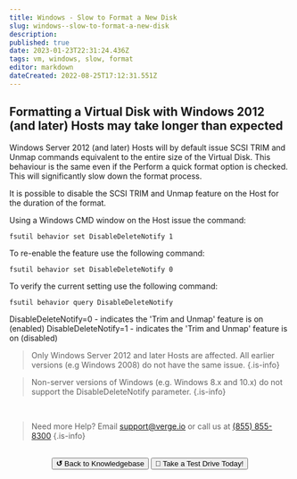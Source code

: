 ```yaml
---
title: Windows - Slow to Format a New Disk
slug: windows--slow-to-format-a-new-disk
description: 
published: true
date: 2023-01-23T22:31:24.436Z
tags: vm, windows, slow, format
editor: markdown
dateCreated: 2022-08-25T17:12:31.551Z
---
```


## Formatting a Virtual Disk with Windows 2012 (and later) Hosts may take longer than expected

Windows Server 2012 (and later) Hosts will by default issue SCSI TRIM and Unmap commands equivalent to the entire size of the Virtual Disk. This behaviour is the same even if the Perform a quick format option is checked. This will significantly slow down the format process.

It is possible to disable the SCSI TRIM and Unmap feature on the Host for the duration of the format.

Using a Windows CMD window on the Host issue the command:

`fsutil behavior set DisableDeleteNotify 1`

To re-enable the feature use the following command:

`fsutil behavior set DisableDeleteNotify 0`

To verify the current setting use the following command:

`fsutil behavior query DisableDeleteNotify`

DisableDeleteNotify=0 - indicates the 'Trim and Unmap' feature is on (enabled)
DisableDeleteNotify=1 - indicates the 'Trim and Unmap' feature is on (disabled)


> Only Windows Server 2012 and later Hosts are affected. All earlier versions (e.g Windows 2008) do not have the same issue.
{.is-info}

> Non-server versions of Windows (e.g. Windows 8.x and 10.x) do not support the DisableDeleteNotify parameter.
{.is-info}


<br>

> Need more Help? Email <a href="mailto:support@verge.io?subject=Support Inquiry" target="_blank" rel="noopener noreferrer">support@verge.io</a> or call us at <a href="tel:+855-855-8300">(855) 855-8300</a>
{.is-info}

<br>
<div style="text-align: center">
  <a href="https://wiki.verge.io/en/public/kb"><button class="button-grey"> <b>↺</b> Back to Knowledgebase</button></a>
<a href="https://www.verge.io/test-drive"><button class="button-orange">🚗 Take a Test Drive Today!</button></a>
</div>
